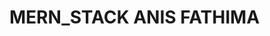 # MERN_STACK ANIS FATHIMA

<!-- INTERNSHIP -->

<!-- 

    HTML

    DAY - 1 -> INTRO, STRUCTURE, ELEMENTS, IMAGE, LINK, 
    DAY - 2 -> LIST, TABLE, FORM

    CSS 

    DAY - 3 -> INTRO, SELECTOR, PESUDO SELECTOR, COLOR, BACKGROUND-COLOR, MARGIN, PADDING, 
    DAY - 4 -> BORDER, BORDER-RADIUS, TEXT PROPERTIES, BACKGROUND-IMAGE, 
    DAY - 5 -> FLEX, POSIITONS, 

-->
